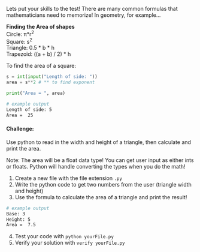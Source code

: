 Lets put your skills to the test! There are many common formulas that mathematicians need to memorize! In geometry, for example...

**Finding the Area of shapes**  
Circle: π*r<sup>2</sup>   
Square: s<sup>2</sup>  
Triangle: 0.5 * b * h  
Trapezoid: ((a + b) / 2) * h  

To find the area of a square:
```python
s = int(input("Length of side: "))
area = s**2 # ** to find exponent

print("Area = ", area)
```

```bash
# example output
Length of side: 5
Area =  25
```

#### Challenge:
Use python to read in the width and height of a triangle, then calculate and print the area.

Note: The area will be a float data type! You can get user input as either ints or floats. Python will handle converting the types when you do the math!

1. Create a new file with the file extension `.py`
2. Write the python code to get two numbers from the user (triangle width and height)
3. Use the formula to calculate the area of a triangle and print the result!
```bash
# example output
Base: 3
Height: 5
Area =  7.5
```
4. Test your code with `python yourFile.py`
5. Verify your solution with `verify yourFile.py`

